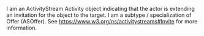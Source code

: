 I am an ActivityStream Activity object indicating that the actor is extending an invitation for the object to the target. I am a subtype / specialization of Offer (ASOffer). See https://www.w3.org/ns/activitystreams#Invite for more information.